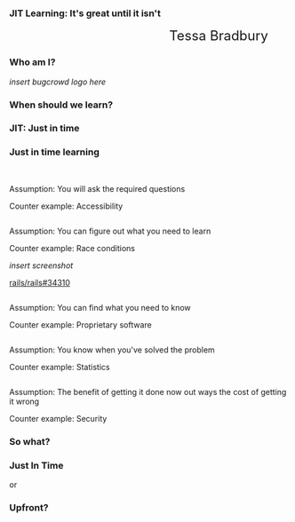 <!-- .slide: data-background-image="assets/lca-title-background.png" data-background-size="contain" -->

### JIT Learning: It's great until it isn't
<!-- .element style="font-weight: normal; padding-top: 5vh" -->

<small style="margin-left: 30vw; margin-top: 6vh; font-size: x-large">Tessa Bradbury</small>



### Who am I?

_insert bugcrowd logo here_ <!-- .element class="fragment" -->



### When should we learn?



### JIT: Just in time



### Just in time learning



<img data-src="assets/jit-learning-0.svg">



<img data-src="assets/jit-learning-1.svg">

Assumption: You will ask the required questions <!-- .element class="fragment" -->

Counter example: Accessibility <!-- .element class="fragment" -->



<img data-src="assets/jit-learning-2.svg">

Assumption: You can figure out what you need to learn <!-- .element class="fragment" -->

Counter example: Race conditions <!-- .element class="fragment" -->



_insert screenshot_

[rails/rails#34310](https://github.com/rails/rails/issues/34310)



<img data-src="assets/jit-learning-3.svg">

Assumption: You can find what you need to know <!-- .element class="fragment" -->

Counter example: Proprietary software <!-- .element class="fragment" -->



<img data-src="assets/jit-learning-4.svg">

Assumption: You know when you've solved the problem <!-- .element class="fragment" -->

Counter example: Statistics <!-- .element class="fragment" -->



<img data-src="assets/jit-learning-5.svg">

Assumption: The benefit of getting it done now out ways the cost of getting it wrong <!-- .element class="fragment" -->

Counter example: Security <!-- .element class="fragment" -->



### So what?



### Just In Time

or

### Upfront?



<img data-src="assets/jit-learning-0.svg">
